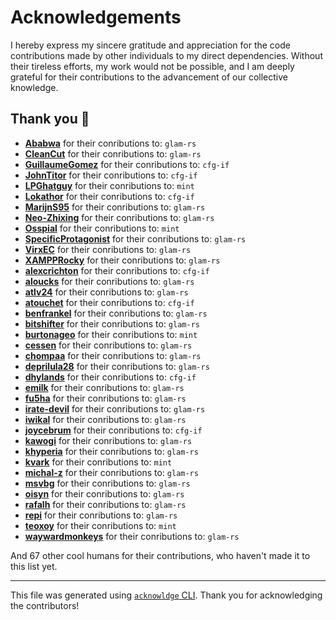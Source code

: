 # Acknowledgements

I hereby express my sincere gratitude and appreciation for the code contributions made by other individuals to my direct dependencies. Without their tireless efforts, my work would not be possible, and I am deeply grateful for their contributions to the advancement of our collective knowledge.

## Thank you 🙏

- **[Ababwa](https://github.com/Ababwa)** for their conributions to: `glam-rs`
- **[CleanCut](https://github.com/CleanCut)** for their conributions to: `glam-rs`
- **[GuillaumeGomez](https://github.com/GuillaumeGomez)** for their conributions to: `cfg-if`
- **[JohnTitor](https://github.com/JohnTitor)** for their conributions to: `cfg-if`
- **[LPGhatguy](https://github.com/LPGhatguy)** for their conributions to: `mint`
- **[Lokathor](https://github.com/Lokathor)** for their conributions to: `cfg-if`
- **[MarijnS95](https://github.com/MarijnS95)** for their conributions to: `glam-rs`
- **[Neo-Zhixing](https://github.com/Neo-Zhixing)** for their conributions to: `glam-rs`
- **[Osspial](https://github.com/Osspial)** for their conributions to: `mint`
- **[SpecificProtagonist](https://github.com/SpecificProtagonist)** for their conributions to: `glam-rs`
- **[VirxEC](https://github.com/VirxEC)** for their conributions to: `glam-rs`
- **[XAMPPRocky](https://github.com/XAMPPRocky)** for their conributions to: `glam-rs`
- **[alexcrichton](https://github.com/alexcrichton)** for their conributions to: `cfg-if`
- **[aloucks](https://github.com/aloucks)** for their conributions to: `glam-rs`
- **[atlv24](https://github.com/atlv24)** for their conributions to: `glam-rs`
- **[atouchet](https://github.com/atouchet)** for their conributions to: `cfg-if`
- **[benfrankel](https://github.com/benfrankel)** for their conributions to: `glam-rs`
- **[bitshifter](https://github.com/bitshifter)** for their conributions to: `glam-rs`
- **[burtonageo](https://github.com/burtonageo)** for their conributions to: `mint`
- **[cessen](https://github.com/cessen)** for their conributions to: `glam-rs`
- **[chompaa](https://github.com/chompaa)** for their conributions to: `glam-rs`
- **[deprilula28](https://github.com/deprilula28)** for their conributions to: `glam-rs`
- **[dhylands](https://github.com/dhylands)** for their conributions to: `cfg-if`
- **[emilk](https://github.com/emilk)** for their conributions to: `glam-rs`
- **[fu5ha](https://github.com/fu5ha)** for their conributions to: `glam-rs`
- **[irate-devil](https://github.com/irate-devil)** for their conributions to: `glam-rs`
- **[iwikal](https://github.com/iwikal)** for their conributions to: `glam-rs`
- **[joycebrum](https://github.com/joycebrum)** for their conributions to: `cfg-if`
- **[kawogi](https://github.com/kawogi)** for their conributions to: `glam-rs`
- **[khyperia](https://github.com/khyperia)** for their conributions to: `glam-rs`
- **[kvark](https://github.com/kvark)** for their conributions to: `mint`
- **[michal-z](https://github.com/michal-z)** for their conributions to: `glam-rs`
- **[msvbg](https://github.com/msvbg)** for their conributions to: `glam-rs`
- **[oisyn](https://github.com/oisyn)** for their conributions to: `glam-rs`
- **[rafalh](https://github.com/rafalh)** for their conributions to: `glam-rs`
- **[repi](https://github.com/repi)** for their conributions to: `glam-rs`
- **[teoxoy](https://github.com/teoxoy)** for their conributions to: `mint`
- **[waywardmonkeys](https://github.com/waywardmonkeys)** for their conributions to: `glam-rs`

And 67 other cool humans for their contributions, who haven't made it to this list yet.

---

This file was generated using [`acknowldge` CLI](https://crates.io/crates/acknowledgements-rs). Thank you for acknowledging the contributors!
